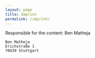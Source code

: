 ```yaml
---
layout: page
title: Imprint
permalink: /imprint/
---
```

Responsible for the content: Ben Matheja
```
Ben Matheja
Erichstraße 1
70439 Stuttgart
```
